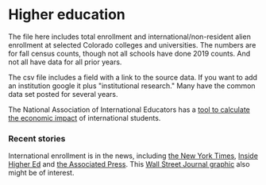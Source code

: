 # Higher education

The file here includes total enrollment and international/non-resident alien enrollment at selected Colorado colleges and universities. The numbers are for fall census counts, though not all schools have done 2019 counts. And not all have data for all prior years.

The csv file includes a field with a link to the source data. If you want to add an institution google it plus "institutional research." Many have the common data set posted for several years.

The National Association of International Educators has a [tool to calculate the economic impact](https://www.nafsa.org/policy-and-advocacy/policy-resources/nafsa-international-student-economic-value-tool) of international students.

### Recent stories

International enrollment is in the news, including [the New York Times](https://www.nytimes.com/2019/08/28/us/international-students-visa.html), [Inside Higher Ed](https://www.insidehighered.com/quicktakes/2019/08/27/international-student-drop-trumps-fault-only-partially) and [the Associated Press](https://www.usnews.com/news/us/articles/2019-09-23/us-universities-see-decline-in-students-from-china). This [Wall Street Journal graphic](http://graphics.wsj.com/international-students/) also might be of interest.

